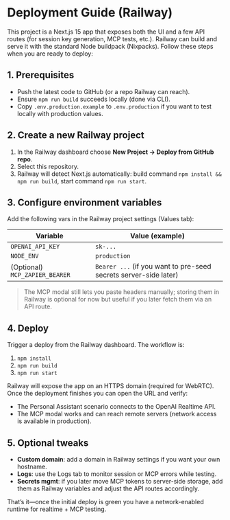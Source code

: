 # Deployment Guide (Railway)

This project is a Next.js 15 app that exposes both the UI and a few API routes (for session key generation, MCP tests, etc.). Railway can build and serve it with the standard Node buildpack (Nixpacks). Follow these steps when you are ready to deploy:

## 1. Prerequisites

- Push the latest code to GitHub (or a repo Railway can reach).
- Ensure `npm run build` succeeds locally (done via CLI).
- Copy `.env.production.example` to `.env.production` if you want to test locally with production values.

## 2. Create a new Railway project

1. In the Railway dashboard choose **New Project → Deploy from GitHub repo**.
2. Select this repository.
3. Railway will detect Next.js automatically: build command `npm install && npm run build`, start command `npm run start`.

## 3. Configure environment variables

Add the following vars in the Railway project settings (Values tab):

| Variable          | Value (example)                           |
|-------------------|-------------------------------------------|
| `OPENAI_API_KEY`  | `sk-...`                                   |
| `NODE_ENV`        | `production`                               |
| (Optional) `MCP_ZAPIER_BEARER` | `Bearer ...` (if you want to pre-seed secrets server-side later) |

> The MCP modal still lets you paste headers manually; storing them in Railway is optional for now but useful if you later fetch them via an API route.

## 4. Deploy

Trigger a deploy from the Railway dashboard. The workflow is:

1. `npm install`
2. `npm run build`
3. `npm run start`

Railway will expose the app on an HTTPS domain (required for WebRTC). Once the deployment finishes you can open the URL and verify:

- The Personal Assistant scenario connects to the OpenAI Realtime API.
- The MCP modal works and can reach remote servers (network access is available in production).

## 5. Optional tweaks

- **Custom domain**: add a domain in Railway settings if you want your own hostname.
- **Logs**: use the Logs tab to monitor session or MCP errors while testing.
- **Secrets mgmt**: if you later move MCP tokens to server-side storage, add them as Railway variables and adjust the API routes accordingly.

That’s it—once the initial deploy is green you have a network-enabled runtime for realtime + MCP testing.
